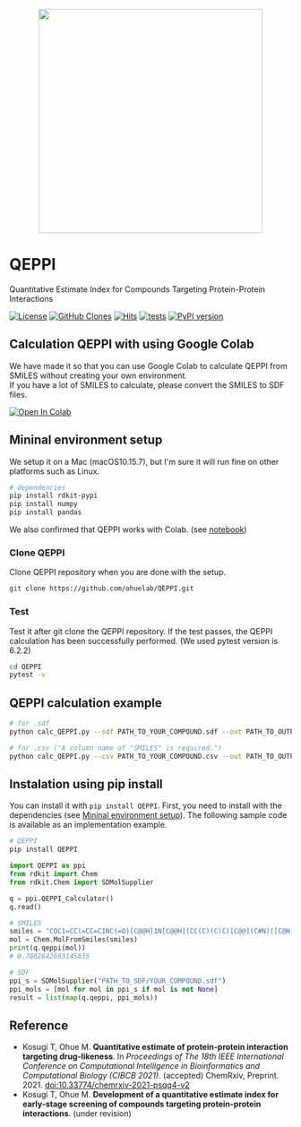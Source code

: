<p align="center">
  <img src="https://user-images.githubusercontent.com/7370243/135420088-f616adc8-1e92-4d9b-8b53-0b863497244d.png"  width="400px">
</p>

# QEPPI
Quantitative Estimate Index for Compounds Targeting Protein-Protein Interactions

[![License](https://img.shields.io/badge/license-MIT-green?style=flat-square)](LICENSE)
[![GitHub Clones](https://img.shields.io/badge/dynamic/json?style=flat-square?color=success&label=Clones_in_14days&query=count&url=https://github.com/ohuelab/QEPPI/blob/main/clone.json?raw=True&logo=github)](https://github.com/ohuelab/QEPPI/)
[![Hits](https://hits.seeyoufarm.com/api/count/incr/badge.svg?url=https%3A%2F%2Fgithub.com%2Fohuelab%2FQEPPI&count_bg=%238EC9EE&title_bg=%23555555&icon=&icon_color=%23E7E7E7&title=Hits&edge_flat=true)](https://hits.seeyoufarm.com/)
[![tests](https://github.com/ohuelab/QEPPI/actions/workflows/tests.yml/badge.svg)](https://github.com/ohuelab/QEPPI)
[![PyPI version](https://badge.fury.io/py/QEPPI.svg)](https://badge.fury.io/py/QEPPI)


## Calculation QEPPI with using Google Colab
We have made it so that you can use Google Colab to calculate QEPPI from SMILES without creating your own environment.   
If you have a lot of SMILES to calculate, please convert the SMILES to SDF files.  

[![Open In Colab](https://colab.research.google.com/assets/colab-badge.svg)](http://colab.research.google.com/github/ohuelab/QEPPI/blob/main/notebook/QEPPI.ipynb)

## Mininal environment setup
We setup it on a Mac (macOS10.15.7), but I'm sure it will run fine on other platforms such as Linux.  

```bash
# dependencies
pip install rdkit-pypi
pip install numpy
pip install pandas
```

We also confirmed that QEPPI works with Colab. (see [notebook](https://github.com/ohuelab/QEPPI/blob/main/notebook/QEPPI.ipynb))

### Clone QEPPI
Clone QEPPI repository when you are done with the setup.

```bash
git clone https://github.com/ohuelab/QEPPI.git
```

### Test
Test it after git clone the QEPPI repository. If the test passes, the QEPPI calculation has been successfully performed. (We used pytest version is 6.2.2)  
```bash
cd QEPPI
pytest -v
```

## QEPPI calculation example
```bash
# for .sdf
python calc_QEPPI.py --sdf PATH_TO_YOUR_COMPOUND.sdf --out PATH_TO_OUTPUT.csv
```
```bash
# for .csv ("A column name of "SMILES" is required.")
python calc_QEPPI.py --csv PATH_TO_YOUR_COMPOUND.csv --out PATH_TO_OUTPUT.csv
```

## Instalation using pip install
You can install it with ```pip install QEPPI```. First, you need to install with the dependencies (see [Mininal environment setup](https://github.com/ohuelab/QEPPI#mininal-environment-setup)). The following sample code is available as an implementation example.  
```bash
# QEPPI
pip install QEPPI
```

```python
import QEPPI as ppi
from rdkit import Chem
from rdkit.Chem import SDMolSupplier

q = ppi.QEPPI_Calculator()
q.read()

# SMILES
smiles = "COC1=CC(=CC=C1NC(=O)[C@@H]1N[C@@H](CC(C)(C)C)[C@@](C#N)([C@H]1C1=CC=CC(Cl)=C1F)C1=CC=C(Cl)C=C1F)C(O)=O"
mol = Chem.MolFromSmiles(smiles)
print(q.qeppi(mol))
# 0.7862842663145835

# SDF
ppi_s = SDMolSupplier("PATH_TO_SDF/YOUR_COMPOUND.sdf")
ppi_mols = [mol for mol in ppi_s if mol is not None]
result = list(map(q.qeppi, ppi_mols))
```

## Reference
- Kosugi T, Ohue M. **Quantitative estimate of protein-protein interaction targeting drug-likeness**. In _Proceedings of The 18th IEEE International Conference on Computational Intelligence in Bioinformatics and Computational Biology (CIBCB 2021)_. (accepted)
ChemRxiv, Preprint. 2021. [doi:10.33774/chemrxiv-2021-psqq4-v2](https://doi.org/10.33774/chemrxiv-2021-psqq4-v2)
- Kosugi T, Ohue M. **Development of a quantitative estimate index for early-stage screening of compounds targeting protein-protein interactions**. (under revision)
